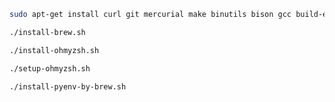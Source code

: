 ```sh
sudo apt-get install curl git mercurial make binutils bison gcc build-essential
```
```sh
./install-brew.sh
```
```sh
./install-ohmyzsh.sh
```
```sh
./setup-ohmyzsh.sh
```
```sh
./install-pyenv-by-brew.sh
```